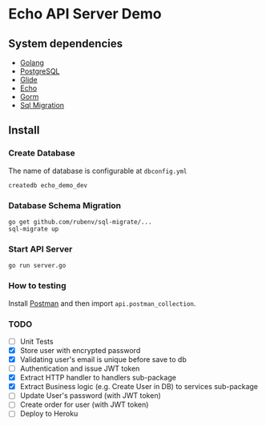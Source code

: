 
Echo API Server Demo
====================


System dependencies
------------

- [Golang](https://golang.org)
- [PostgreSQL](https://www.postgresql.org)
- [Glide](https://github.com/Masterminds/glide)
- [Echo](https://github.com/labstack/echo)
- [Gorm](https://github.com/jinzhu/gorm)
- [Sql Migration](https://github.com/rubenv/sql-migrate)



Install
------------

### Create Database
The name of database is configurable at `dbconfig.yml`
```shell
createdb echo_demo_dev
```

### Database Schema Migration
```shell
go get github.com/rubenv/sql-migrate/...
sql-migrate up
```

### Start API Server
```shell
go run server.go
```

### How to testing

Install [Postman](https://chrome.google.com/webstore/detail/postman/fhbjgbiflinjbdggehcddcbncdddomop?hl=en) and then import `api.postman_collection`.

### TODO
- [ ] Unit Tests
- [x] Store user with encrypted password
- [x] Validating user's email is unique before save to db
- [ ] Authentication and issue JWT token
- [x] Extract HTTP handler to handlers sub-package
- [x] Extract Business logic (e.g. Create User in DB) to services sub-package
- [ ] Update User's password (with JWT token)
- [ ] Create order for user (with JWT token)
- [ ] Deploy to Heroku

